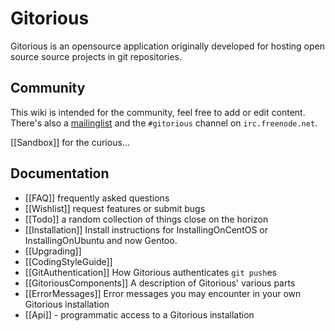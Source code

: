 # Gitorious

Gitorious is an opensource application originally developed for hosting open source source projects in git repositories.

## Community

This wiki is intended for the community, feel free to add or edit content. There's also a [mailinglist](http://groups.google.com/group/gitorious) and the `#gitorious` channel on `irc.freenode.net`.

[[Sandbox]] for the curious...

## Documentation

* [[FAQ]] frequently asked questions
* [[Wishlist]] request features or submit bugs
* [[Todo]] a random collection of things close on the horizon
* [[Installation]] Install instructions for InstallingOnCentOS or InstallingOnUbuntu and now Gentoo.
* [[Upgrading]]
* [[CodingStyleGuide]]
* [[GitAuthentication]] How Gitorious authenticates `git push`es
* [[GitoriousComponents]] A description of Gitorious' various parts
* [[ErrorMessages]] Error messages you may encounter in your own Gitorious installation
* [[Api]] - programmatic access to a Gitorious installation